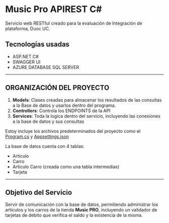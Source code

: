 # Music Pro APIREST C#
Servicio web RESTful creado para la evaluación de Integración de plataforma, Duoc UC.
## Tecnologías usadas

- ASP.NET C#
- SWAGGER UI
- AZURE DATABASE SQL SERVER

---
## ORGANIZACIÓN DEL PROYECTO
1. __Models__: Clases creadas para almacenar los resultados de las consultas a la Base de datos y usarlos dentro del programa.
2. __Controllers__: Controla los ENDPOINTS de la API
3. __Services__: Toda la logica dentro del servicio, incluyendo las conexiones a la base de datos y sus consultas

Estoy incluye los archivos predeterminados del proyecto como el [Program.cs](https://learn.microsoft.com/en-us/aspnet/core/fundamentals/configuration/?view=aspnetcore-6.0) y [Appsettings.json](https://learn.microsoft.com/en-us/aspnet/core/fundamentals/configuration/?view=aspnetcore-6.0)

La base de datos cuenta con 4 tablas:
- Articulo
- Carro
- Articulo Carro (creada como una tabla intermedias)
- Tarjeta
  
---
## Objetivo del Servicio
Servir de comunicación con la base de datos, permitiendo administrar los articulos y los carros de la tienda __Music PRO__, incluyendo un validador de tarjetas de debito que verifica el saldo y la existencia de la misma.
